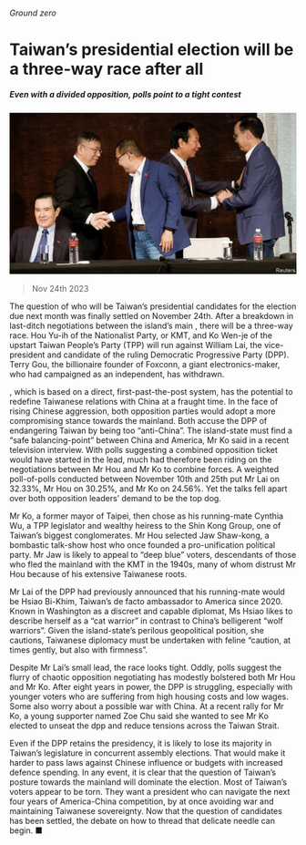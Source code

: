 ###### Ground zero

# Taiwan’s presidential election will be a three-way race after all 

##### Even with a divided opposition, polls point to a tight contest 

![image](images/20231202_ASP502.jpg) 

> Nov 24th 2023 

The question of who will be Taiwan’s presidential candidates for the election due next month was finally settled on November 24th. After a breakdown in last-ditch negotiations between the island’s main , there will be a three-way race. Hou Yu-ih of the Nationalist Party, or KMT, and Ko Wen-je of the upstart Taiwan People’s Party (TPP) will run against William Lai, the vice-president and candidate of the ruling Democratic Progressive Party (DPP). Terry Gou, the billionaire founder of Foxconn, a giant electronics-maker, who had campaigned as an independent, has withdrawn.

, which is based on a direct, first-past-the-post system, has the potential to redefine Taiwanese relations with China at a fraught time. In the face of rising Chinese aggression, both opposition parties would adopt a more compromising stance towards the mainland. Both accuse the DPP of endangering Taiwan by being too “anti-China”. The island-state must find a “safe balancing-point” between China and America, Mr Ko said in a recent television interview. With polls suggesting a combined opposition ticket would have started in the lead, much had therefore been riding on the negotiations between Mr Hou and Mr Ko to combine forces. A weighted poll-of-polls conducted between November 10th and 25th put Mr Lai on 32.33%, Mr Hou on 30.25%, and Mr Ko on 24.56%. Yet the talks fell apart over both opposition leaders’ demand to be the top dog.

Mr Ko, a former mayor of Taipei, then chose as his running-mate Cynthia Wu, a TPP legislator and wealthy heiress to the Shin Kong Group, one of Taiwan’s biggest conglomerates. Mr Hou selected Jaw Shaw-kong, a bombastic talk-show host who once founded a pro-unification political party. Mr Jaw is likely to appeal to “deep blue” voters, descendants of those who fled the mainland with the KMT in the 1940s, many of whom distrust Mr Hou because of his extensive Taiwanese roots.

Mr Lai of the DPP had previously announced that his running-mate would be Hsiao Bi-Khim, Taiwan’s de facto ambassador to America since 2020. Known in Washington as a discreet and capable diplomat, Ms Hsiao likes to describe herself as a “cat warrior” in contrast to China’s belligerent “wolf warriors”. Given the island-state’s perilous geopolitical position, she cautions, Taiwanese diplomacy must be undertaken with feline “caution, at times gently, but also with firmness”.

Despite Mr Lai’s small lead, the race looks tight. Oddly, polls suggest the flurry of chaotic opposition negotiating has modestly bolstered both Mr Hou and Mr Ko. After eight years in power, the DPP is struggling, especially with younger voters who are suffering from high housing costs and low wages. Some also worry about a possible war with China. At a recent rally for Mr Ko, a young supporter named Zoe Chu said she wanted to see Mr Ko elected to unseat the dpp and reduce tensions across the Taiwan Strait.

Even if the DPP retains the presidency, it is likely to lose its majority in Taiwan’s legislature in concurrent assembly elections. That would make it harder to pass laws against Chinese influence or budgets with increased defence spending. In any event, it is clear that the question of Taiwan’s posture towards the mainland will dominate the election. Most of Taiwan’s voters appear to be torn. They want a president who can navigate the next four years of America-China competition, by at once avoiding war and maintaining Taiwanese sovereignty. Now that the question of candidates has been settled, the debate on how to thread that delicate needle can begin. ■

